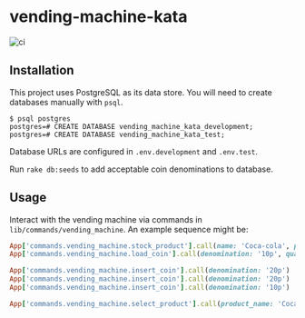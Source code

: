 # vending-machine-kata

![ci](https://github.com/nickpellant/vending-machine-kata/workflows/ci/badge.svg)

## Installation

This project uses PostgreSQL as its data store. You will need to create databases manually with `psql`.

```
$ psql postgres
postgres=# CREATE DATABASE vending_machine_kata_development;
postgres=# CREATE DATABASE vending_machine_kata_test;
```

Database URLs are configured in `.env.development` and `.env.test`.

Run `rake db:seeds` to add acceptable coin denominations to database.

## Usage

Interact with the vending machine via commands in `lib/commands/vending_machine`. An example sequence might be:

```ruby
App['commands.vending_machine.stock_product'].call(name: 'Coca-cola', price: 0.5.to_d, quantity_to_stock: 10)
App['commands.vending_machine.load_coin'].call(denomination: '10p', quantity_to_load: 10)

App['commands.vending_machine.insert_coin'].call(denomination: '20p')
App['commands.vending_machine.insert_coin'].call(denomination: '20p')
App['commands.vending_machine.insert_coin'].call(denomination: '10p')

App['commands.vending_machine.select_product'].call(product_name: 'Coca-cola')
```
